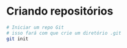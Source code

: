 # Criando repositórios
``` bash
# Iniciar um repo Git
# isso fará com que crie um diretório .git
git init
```